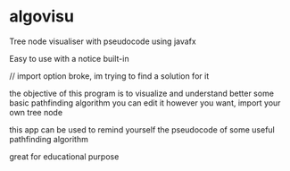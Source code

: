 # algovisu
Tree node visualiser with pseudocode using javafx 

Easy to use with a notice built-in


// import option broke, im trying to find a solution for it

the objective of this program is to visualize and understand better some basic pathfinding algorithm 
you can edit it however you want, import your own tree node

this app can be used to remind yourself the pseudocode of some useful pathfinding algorithm

great for educational purpose

